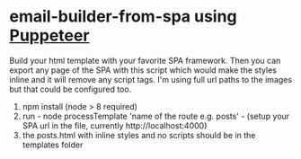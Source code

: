 # email-builder-from-spa using [Puppeteer](https://developers.google.com/web/tools/puppeteer/)

Build your html template with your favorite SPA framework. Then you can export any page of the SPA with this script which would make the styles inline and it will remove any script tags. I'm using full url paths to the images but that could be configured too.

1. npm install (node > 8 required)
2. run - node processTemplate 'name of the route e.g. posts' - (setup your SPA url in the file, currently http://localhost:4000)
3. the posts.html with inline styles and no scripts should be in the templates folder
